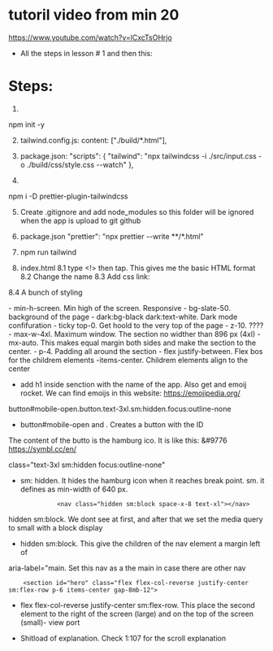 # tutoril video from min 20
https://www.youtube.com/watch?v=lCxcTsOHrjo

* All the steps in lesson # 1 and then this:
# Steps:
1. 
npm init -y

2. tailwind.config.js:
  content: ["./build/*.html"],

3. package.json:
  "scripts": {
    "tailwind": "npx tailwindcss -i ./src/input.css -o ./build/css/style.css --watch"
  },

4. 
npm i -D prettier-plugin-tailwindcss

5. Create .gitignore and add node_modules so this folder will be ignored when the app is upload to git github

6. package.json
    "prettier": "npx prettier --write **/*.html"

7. npm run tailwind

8. index.html
8.1 type <!> then tap. This gives me the basic HTML format
8.2 Change the name <Acme Rockets>
8.3 Add css link:
    <link rel="stylesheet" href="css/style.css">
8.4 A bunch of styling
<body class="min-h-screen bg-slate-50 dark:bg-black dark:text-white">
- min-h-screen. Min high of the screen. Responsive
-  bg-slate-50. background of the page
-  dark:bg-black dark:text-white. Dark mode confifuration
- ticky top-0. Get hoold to the very top of the page
- z-10. ????
        <section class="max-w-4xl mx-auto p-4 flex justify-between items-center">
- max-w-4xl. Maximum window. The section no widther than 896 px (4xl)
- mx-auto. This makes equal margin both sides and make the section to the center.
- p-4. Padding all around the section
- flex justify-between. Flex bos for the childrem elements
-items-center. Childrem elements align to the center

* add h1 inside senction with the name of the app. Also get and emoij rocket. We can find emoijs in this website:
https://emojipedia.org/

button#mobile-open.button.text-3xl.sm:hidden.focus:outline-none
- button#mobile-open and <tap>. Creates a button with the ID <mobile-open>


The content of the butto is the hamburg ico. It is like this: &#9776
https://symbl.cc/en/

class="text-3xl sm:hidden focus:outline-none"
- sm: hidden. It hides the hamburg icon when it reaches <sm> break point. sm. it defines as min-width of 640 px.

                <nav class="hidden sm:block space-x-8 text-xl"></nav>
    
hidden sm:block. We dont see at first, and after that we set the media query to small <sm> with a block display
- hidden sm:block. This give the children of the nav element a margin left of  

aria-label="main. Set this nav as a the main in case there are other nav



        <section id="hero" class="flex flex-col-reverse justify-center sm:flex-row p-6 items-center gap-8mb-12">

- flex flex-col-reverse justify-center sm:flex-row. This place the second element to the right of the screen (large) and on the top of the screen (small)- view port


* Shitload of explanation. Check 1:107 for the scroll explanation